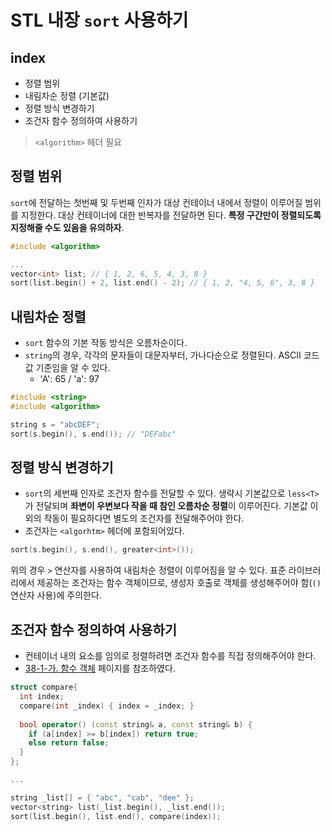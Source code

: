 # STL 내장 `sort` 사용하기

## index
- 정렬 범위
- 내림차순 정렬 (기본값)
- 정렬 방식 변경하기
- 조건자 함수 정의하여 사용하기

> `<algorithm>` 헤더 필요

## 정렬 범위
`sort`에 전달하는 첫번째 및 두번째 인자가 대상 컨테이너 내에서 정렬이 이루어질 범위를 지정한다. 대상 컨테이너에 대한 반복자를 전달하면 된다. **특정 구간만이 정렬되도록 지정해줄 수도 있음을 유의하자**.

```cpp
#include <algorithm>

...
vector<int> list; // { 1, 2, 6, 5, 4, 3, 8 }
sort(list.begin() + 2, list.end() - 2); // { 1, 2, "4, 5, 6", 3, 8 }
```

## 내림차순 정렬
- `sort` 함수의 기본 작동 방식은 오름차순이다. 
- `string`의 경우, 각각의 문자들이 대문자부터, 가나다순으로 정렬된다. ASCII 코드값 기준임을 알 수 있다.
  - 'A': 65 / 'a': 97

```cpp
#include <string>
#include <algorithm>

string s = "abcDEF";
sort(s.begin(), s.end()); // "DEFabc"
```

## 정렬 방식 변경하기
- `sort`의 세번째 인자로 조건자 함수를 전달할 수 있다. 생략시 기본값으로 `less<T>`가 전달되며 **좌변이 우변보다 작을 때 참인 오름차순 정렬**이 이루어진다. 기본값 이외의 작동이 필요하다면 별도의 조건자를 전달해주어야 한다.
- 조건자는 `<algorhtm>` 헤더에 포함되어있다.

```cpp
sort(s.begin(), s.end(), greater<int>());
```

위의 경우 `>` 연산자를 사용하여 내림차순 정렬이 이루어짐을 알 수 있다. 표준 라이브러리에서 제공하는 조건자는 함수 객체이므로, 생성자 호출로 객체를 생성해주어야 함(`()`연산자 사용)에 주의한다.

## 조건자 함수 정의하여 사용하기
- 컨테이너 내의 요소를 임의로 정렬하려면 조건자 함수를 직접 정의해주어야 한다.
- [38-1-가. 함수 객체](http://soen.kr/) 페이지를 참조하였다.

```cpp
struct compare{
  int index;
  compare(int _index) { index = _index; }
  
  bool operator() (const string& a, const string& b) {
    if (a[index] >= b[index]) return true;
    else return false;
  }
};

...

string _list[] = { "abc", "cab", "dee" };
vector<string> list(_list.begin(), _list.end());
sort(list.begin(), list.end(), compare(index));
```
